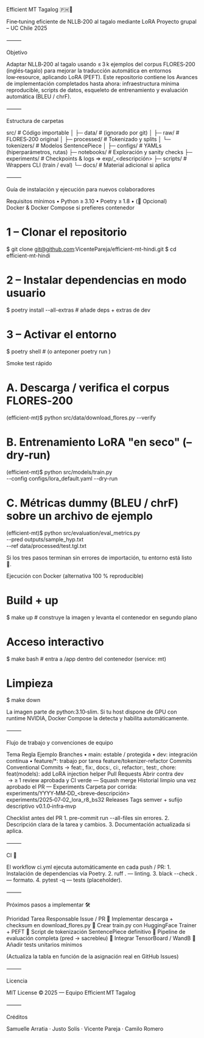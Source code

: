 Efficient MT Tagalog 🇵🇭🚀

Fine‑tuning eficiente de NLLB‑200 al tagalo mediante LoRA
Proyecto grupal – UC Chile 2025


⸻

Objetivo

Adaptar NLLB‑200 al tagalo usando ≤ 3 k ejemplos del corpus FLORES‑200 (inglés‑tagalo) para mejorar la traducción automática en entornos low‑resource, aplicando LoRA (PEFT).
Este repositorio contiene los Avances de implementación completados hasta ahora: infraestructura mínima reproducible, scripts de datos, esqueleto de entrenamiento y evaluación automática (BLEU / chrF).

⸻

Estructura de carpetas

src/                    # Código importable
│
├─ data/                # (ignorado por git)
│   ├─ raw/             # FLORES‑200 original
│   ├─ processed/       # Tokenizado y splits
│   └─ tokenizers/      # Modelos SentencePiece
│
├─ configs/             # YAMLs (hiperparámetros, rutas)
├─ notebooks/           # Exploración y sanity checks
├─ experiments/         # Checkpoints & logs => exp/<fecha>_<descripción>
├─ scripts/             # Wrappers CLI (train / eval)
└─ docs/                # Material adicional si aplica


⸻

Guía de instalación y ejecución para nuevos colaboradores

Requisitos mínimos
• Python ≥ 3.10
• Poetry ≥ 1.8
• (🔧 Opcional) Docker & Docker Compose si prefieres contenedor

# 1 – Clonar el repositorio
$ git clone git@github.com:VicentePareja/efficient-mt-hindi.git
$ cd efficient-mt-hindi

# 2 – Instalar dependencias en modo usuario
$ poetry install --all-extras          # añade deps + extras de dev

# 3 – Activar el entorno
$ poetry shell                          # (o anteponer poetry run <cmd>)

Smoke test rápido

# A. Descarga / verifica el corpus FLORES‑200
(efficient-mt)$ python src/data/download_flores.py --verify

# B. Entrenamiento LoRA "en seco" (–dry‑run)
(efficient-mt)$ python src/models/train.py \
              --config configs/lora_default.yaml --dry-run

# C. Métricas dummy (BLEU / chrF) sobre un archivo de ejemplo
(efficient-mt)$ python src/evaluation/eval_metrics.py \
              --pred outputs/sample_hyp.txt \
              --ref  data/processed/test.tgl.txt

Si los tres pasos terminan sin errores de importación, tu entorno está listo 💪.

Ejecución con Docker (alternativa 100 % reproducible)

# Build + up
$ make up          # construye la imagen y levanta el contenedor en segundo plano

# Acceso interactivo
$ make bash        # entra a /app dentro del contenedor (service: mt)

# Limpieza
$ make down

La imagen parte de python:3.10‑slim.
Si tu host dispone de GPU con runtime NVIDIA, Docker Compose la detecta y habilita automáticamente.

⸻

Flujo de trabajo y convenciones de equipo

Tema	Regla	Ejemplo
Branches	• main: estable / protegida  • dev: integración contínua  • feature/*: trabajo por tarea	feature/tokenizer-refactor
Commits	Conventional Commits → feat:, fix:, docs:, ci:, refactor:, test:, chore:	feat(models): add LoRA injection helper
Pull Requests	Abrir contra dev  → ≥ 1 review aprobada y CI verde	—
Squash merge	Historial limpio una vez aprobado el PR	—
Experiments	Carpeta por corrida: experiments/YYYY‑MM‑DD_<breve‑descripción>	experiments/2025‑07‑02_lora_r8_bs32
Releases	Tags semver + sufijo descriptivo	v0.1.0‑infra‑mvp

Checklist antes del PR
	1.	pre-commit run --all-files sin errores.
	2.	Descripción clara de la tarea y cambios.
	3.	Documentación actualizada si aplica.

⸻

CI 🚦

El workflow ci.yml ejecuta automáticamente en cada push / PR:
	1.	Instalación de dependencias vía Poetry.
	2.	ruff . — linting.
	3.	black --check . — formato.
	4.	pytest -q — tests (placeholder).

⸻

Próximos pasos a implementar 🛠️

Prioridad	Tarea	Responsable	Issue / PR
🥇	Implementar descarga + checksum en download_flores.py
🥇	Crear train.py con HuggingFace Trainer + PEFT
🥈	Script de tokenización SentencePiece definitivo
🥈	Pipeline de evaluación completa (pred → sacrebleu)
🥉	Integrar TensorBoard / WandB
🥉	Añadir tests unitarios mínimos

(Actualiza la tabla en función de la asignación real en GitHub Issues)

⸻

Licencia

MIT License © 2025 — Equipo Efficient MT Tagalog

⸻

Créditos

Samuelle Arratia · Justo Solís · Vicente Pareja · Camilo Romero